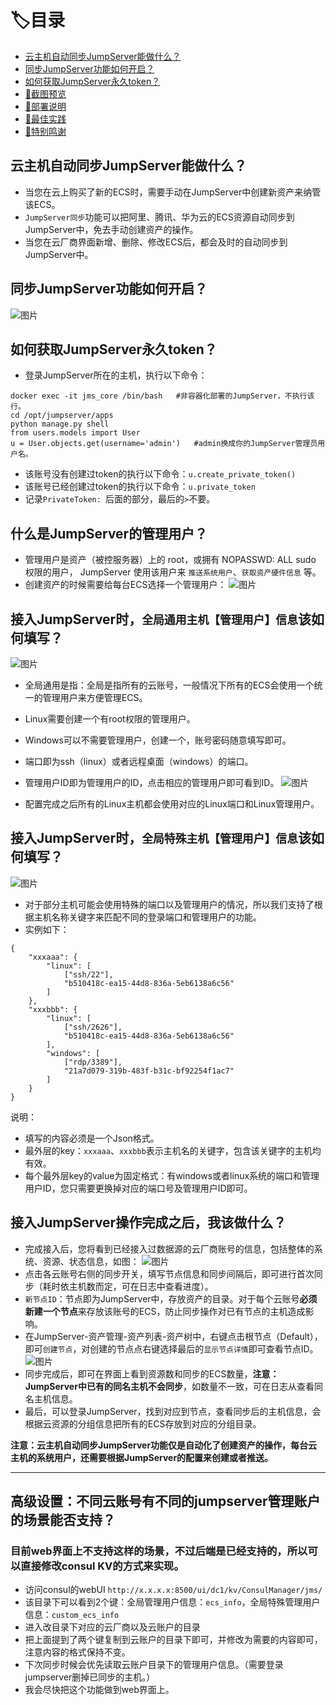 # 🏷目录
* [云主机自动同步JumpServer能做什么？](##云主机自动同步JumpServer能做什么？)
* [同步JumpServer功能如何开启？](##同步JumpServer功能如何开启？)
* [如何获取JumpServer永久token？](##如何获取JumpServer永久token？)
* [🎨截图预览](#截图预览点击查看完整截图)
* [💾部署说明](#部署说明)
* [🥇最佳实践](#最佳实践)
* [💖特别鸣谢](#特别鸣谢)



## 云主机自动同步JumpServer能做什么？
- 当您在云上购买了新的ECS时，需要手动在JumpServer中创建新资产来纳管该ECS。
- `JumpServer同步`功能可以把阿里、腾讯、华为云的ECS资源自动同步到JumpServer中，免去手动创建资产的操作。
- 当您在云厂商界面新增、删除、修改ECS后，都会及时的自动同步到JumpServer中。

## 同步JumpServer功能如何开启？
![图片](https://user-images.githubusercontent.com/3349611/180848168-a2bafcfa-faa1-457d-8f5f-dcb07ad12d60.png)

## 如何获取JumpServer永久token？
- 登录JumpServer所在的主机，执行以下命令：
```
docker exec -it jms_core /bin/bash   #非容器化部署的JumpServer，不执行该行。
cd /opt/jumpserver/apps
python manage.py shell
from users.models import User
u = User.objects.get(username='admin')   #admin换成你的JumpServer管理员用户名。
```
- 该账号没有创建过token的执行以下命令：`u.create_private_token()`
- 该账号已经创建过token的执行以下命令：`u.private_token`
- 记录`PrivateToken: `后面的部分，最后的`>`不要。

## 什么是JumpServer的管理用户？
- 管理用户是资产（被控服务器）上的 root，或拥有 NOPASSWD: ALL sudo 权限的用户， JumpServer 使用该用户来 `推送系统用户`、`获取资产硬件信息` 等。
- 创建资产的时候需要给每台ECS选择一个管理用户：
![图片](https://user-images.githubusercontent.com/3349611/180855383-ec4a76b3-9354-4485-b0f6-17b5b9c2a8d7.png)

## 接入JumpServer时，`全局通用主机【管理用户】信息`该如何填写？
![图片](https://user-images.githubusercontent.com/3349611/180858510-b2b4ac0f-bc01-4c8e-a948-f3f26338037e.png)

- 全局通用是指：全局是指所有的云账号，一般情况下所有的ECS会使用一个统一的管理用户来方便管理ECS。
- Linux需要创建一个有root权限的管理用户。
- Windows可以不需要管理用户，创建一个，账号密码随意填写即可。
- 端口即为ssh（linux）或者远程桌面（windows）的端口。
- 管理用户ID即为管理用户的ID，点击相应的管理用户即可看到ID。
![图片](https://user-images.githubusercontent.com/3349611/180858937-856a7f9a-afa9-46d5-a15d-514f13063af5.png)

- 配置完成之后所有的Linux主机都会使用对应的Linux端口和Linux管理用户。

## 接入JumpServer时，`全局特殊主机【管理用户】信息`该如何填写？
![图片](https://user-images.githubusercontent.com/3349611/180859728-6c1e7c41-ea75-4efa-98ca-6b26266d71e7.png)
- 对于部分主机可能会使用特殊的端口以及管理用户的情况，所以我们支持了根据主机名称关键字来匹配不同的登录端口和管理用户的功能。
- 实例如下：
```
{
    "xxxaaa": {
        "linux": [
            ["ssh/22"],
            "b510418c-ea15-44d8-836a-5eb6138a6c56"
        ]
    },
    "xxxbbb": {
        "linux": [
            ["ssh/2626"],
            "b510418c-ea15-44d8-836a-5eb6138a6c56"
        ],
        "windows": [
            ["rdp/3389"],
            "21a7d079-319b-483f-b31c-bf92254f1ac7"
        ]
    }
}
```
说明：
- 填写的内容必须是一个Json格式。
- 最外层的key：`xxxaaa`、`xxxbbb`表示主机名的关键字，包含该关键字的主机均有效。
- 每个最外层key的value为固定格式：有windows或者linux系统的端口和管理用户ID，您只需要更换掉对应的端口号及管理用户ID即可。

## 接入JumpServer操作完成之后，我该做什么？
- 完成接入后，您将看到已经接入过数据源的云厂商账号的信息，包括整体的系统、资源、状态信息，如图：
![图片](https://user-images.githubusercontent.com/3349611/180862967-4575fbdf-3bb4-47ae-a491-df00eaba9a26.png)
- 点击各云账号右侧的同步开关，填写节点信息和同步间隔后，即可进行首次同步（耗时依主机数而定，可在日志中查看进度）。
- `新节点ID`：节点即为JumpServer中，存放资产的目录。对于每个云账号**必须新建一个节点**来存放该账号的ECS，防止同步操作对已有节点的主机造成影响。
- 在JumpServer-资产管理-资产列表-资产树中，右键点击根节点（Default），即可`创建节点`，对创建的节点点右键选择最后的`显示节点详情`即可查看节点ID。
![图片](https://user-images.githubusercontent.com/3349611/180865099-f95c1a9c-851c-489d-9e88-403661ef469b.png)
- 同步完成后，即可在界面上看到资源数和同步的ECS数量，**注意：JumpServer中已有的同名主机不会同步**，如数量不一致，可在日志从查看同名主机信息。
- 最后，可以登录JumpServer，找到对应到节点，查看同步后的主机信息，会根据云资源的分组信息把所有的ECS存放到对应的分组目录。

**注意：云主机自动同步JumpServer功能仅是自动化了创建资产的操作，每台云主机的系统用户，还需要根据JumpServer的配置来创建或者推送。**

---

## 高级设置：不同云账号有不同的jumpserver管理账户的场景能否支持？
### 目前web界面上不支持这样的场景，不过后端是已经支持的，所以可以直接修改consul KV的方式来实现。
- 访问consul的webUI `http://x.x.x.x:8500/ui/dc1/kv/ConsulManager/jms/`
- 该目录下可以看到2个键：全局管理用户信息：`ecs_info`，全局特殊管理用户信息：`custom_ecs_info`
- 进入改目录下对应的云厂商以及云账户的目录
- 把上面提到了两个键复制到云账户的目录下即可，并修改为需要的内容即可，注意内容的格式保持不变。
- 下次同步时候会优先读取云账户目录下的管理用户信息。（需要登录jumpserver删掉已同步的主机。）
- 我会尽快把这个功能做到web界面上。
